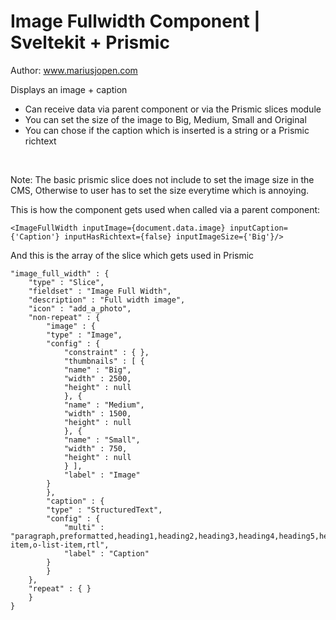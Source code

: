 # Image Fullwidth Component | Sveltekit + Prismic
Author: www.mariusjopen.com

Displays an image + caption
- Can receive data via parent component or via the Prismic slices module
- You can set the size of the image to Big, Medium, Small and Original
- You can chose if the caption which is inserted is a string or a Prismic richtext
<br>

Note: The basic prismic slice does not include to set the image size in the CMS,
Otherwise to user has to set the size everytime which is annoying.

This is how the component gets used when called via a parent component:
````
<ImageFullWidth inputImage={document.data.image} inputCaption={'Caption'} inputHasRichtext={false} inputImageSize={'Big'}/>
````

And this is the array of the slice which gets used in Prismic
````
"image_full_width" : {
    "type" : "Slice",
    "fieldset" : "Image Full Width",
    "description" : "Full width image",
    "icon" : "add_a_photo",
    "non-repeat" : {
        "image" : {
        "type" : "Image",
        "config" : {
            "constraint" : { },
            "thumbnails" : [ {
            "name" : "Big",
            "width" : 2500,
            "height" : null
            }, {
            "name" : "Medium",
            "width" : 1500,
            "height" : null
            }, {
            "name" : "Small",
            "width" : 750,
            "height" : null
            } ],
            "label" : "Image"
        }
        },
        "caption" : {
        "type" : "StructuredText",
        "config" : {
            "multi" : "paragraph,preformatted,heading1,heading2,heading3,heading4,heading5,heading6,strong,em,hyperlink,image,embed,list-item,o-list-item,rtl",
            "label" : "Caption"
        }
        }
    },
    "repeat" : { }
    }
}
````